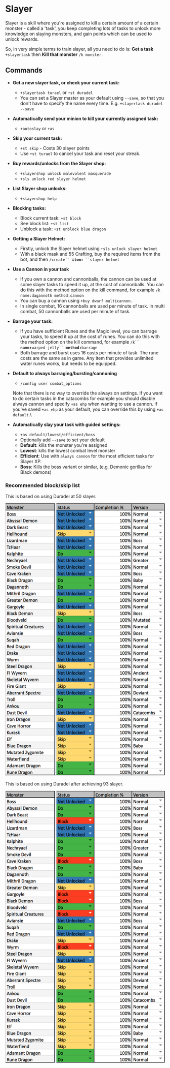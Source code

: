# Slayer

Slayer is a skill where you're assigned to kill a certain amount of a certain monster - called a 'task', you keep completing lots of tasks to unlock more knowledge on slaying monsters, and gain points which can be used to unlock rewards.

So, in very simple terms to train slayer, all you need to do is: **Get a task** `+slayertask` then **Kill that monster** `/k monster`.

## Commands

*   **Get a new slayer task, or check your current task:**

    * `+slayertask turael` or `+st duradel`
    * You can set a Slayer master as your default using `--save`, so that you don't have to specify the name every time. E.g.  `+slayertask duradel --save`


*   **Automatically send your minion to kill your currently assigned task:**

    * `+autoslay` or  `+as`


*   **Skip your current task:**

    * `+st skip` - Costs 30 slayer points
    * Use  `+st turael` to cancel your task and reset your streak.


*   **Buy rewards/unlocks from the Slayer shop:**

    * `+slayershop unlock malevolent masquerade`
    * `+sls unlock red slayer helmet`


*   **List Slayer shop unlocks:**

    * `+slayershop help`


*   **Blocking tasks:**

    * Block current task: `+st block`
    * See block list: `+st list`
    * Unblock a task: `+st unblock blue dragon`


*   **Getting a Slayer Helmet:**

    * Firstly, unlock the Slayer helmet using `+sls unlock slayer helmet`
    * With a black mask and 55 Crafting, buy the required items from the bot, and then `/create`` `**`item:`**` ``slayer helmet`&#x20;


*   **Use a Cannon in your task**

    * If you own a cannon and cannonballs, the cannon can be used at some slayer tasks to speed it up, at the cost of cannonballs. You can do this with the method option on the kill command, for example `/k name:dagannoth method:cannon`
    * You can buy a cannon using `+buy dwarf multicannon`.
    * In single combat, 16 cannonballs are used per minute of task. In multi combat, 50 cannonballs are used per minute of task.


*   **Barrage your task:**

    * If you have sufficient Runes and the Magic level, you can barrage your tasks, to speed it up at the cost of runes. You can do this with the method option on the kill command, for example `/k`` `**`name:`**`warped jelly`` `**`method:`**`barrage`
    * Both barrage and burst uses 16 casts per minute of task. The rune costs are the same as in game. Any item that provides unlimited water runes works, but needs to be equipped.


*   **Default to always barraging/bursting/cannoning**

    * `/config user combat_options`

    Note that there is no way to override the always on settings. If you want to do certain tasks in the catacombs for example you should disable always cannon and specify `+as ehp` when wanting to use a cannon. If you've saved `+as ehp` as your default, you can override this by using `+as default`.\

*   **Automatically slay your task with guided settings:**

    * `+as default/lowest/efficient/boss`
    * Optionally add `--save` to set your default
    * **Default**: kills the monster you're assigned
    * **Lowest**: kills the lowest combat level monster
    * **Efficient**: Use with `always cannon` for the most efficient tasks for Slayer XP.
    * **Boss**: Kills the boss variant or similar, (e.g. Demonic gorillas for Black demons)



### Recommended block/skip list

This is based on using Duradel at 50 slayer.

![](<../../.gitbook/assets/image (9).png>)

This is based on using Duradel after achieving 93 slayer.&#x20;

![](<../../.gitbook/assets/image (8).png>)
